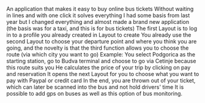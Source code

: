 

An application that makes it easy to buy online bus tickets Without waiting in lines and with one click it solves everything
I had some basis from last year but I changed everything and almost made a brand new application (the basis was for a taxi, and this is for bus tickets)
The first Layout is to log in to a profile you already created in Layout to create
You already use the second Layout to choose your departure point and where you think you are going, and the novelty is that the third function allows you to choose the route (via which city you want to go)
Example: You select Podgorica as the starting station, go to Budva terminal and choose to go via Cetinje because this route suits you
He calculates the price of your trip by clicking on pay and reservation
It opens the next Layout for you to choose what you want to pay with Paypal or credit card
In the end, you are thrown out of your ticket, which can later be scanned into the bus and not hold drivers' time
It is possible to add gps on buses as well as this option of bus monitoring.
